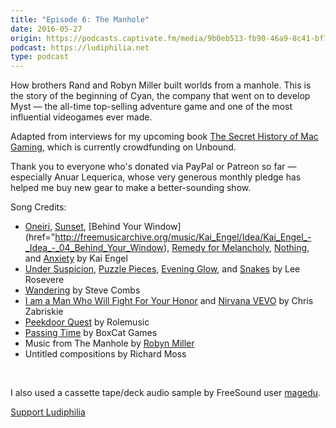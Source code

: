 ```yaml
---
title: "Episode 6: The Manhole"
date: 2016-05-27
origin: https://podcasts.captivate.fm/media/9b0eb513-fb90-46a9-8c41-bf765fdf9287/https-3a-2f-2fd3ctxlq1ktw2nl-cloudfront-net-2fstaging-2f2019-9.mp3
podcast: https://ludiphilia.net
type: podcast
---
```


<p>How brothers Rand and Robyn Miller built worlds from a manhole. This is the story of the beginning of Cyan, the company that went on to develop Myst — the all-time top-selling adventure game and one of the most influential videogames ever made.</p>

<p>Adapted from interviews for my upcoming book <a href="http://unbound.co.uk/books/macgaming">The Secret History of Mac Gaming</a>, which is currently crowdfunding on Unbound.</p>

<p>Thank you to everyone who&#39;s donated via PayPal or Patreon so far — especially Anuar Lequerica, whose very generous monthly pledge has helped me buy new gear to make a better-sounding show.</p>

<p>Song Credits:</p>

<ul><li><a href="http://freemusicarchive.org/music/Kai_Engel/ICD-10/Kai_Engel_-_ICD-10_-_06_Oneiri">Oneiri</a>, <a href="http://freemusicarchive.org/music/Kai_Engel/Idea/Kai_Engel_-_Idea_-_09_Sunset">Sunset</a>, [Behind Your Window](href&#61;&#34;<a href="http://freemusicarchive.org/music/Kai_Engel/Idea/Kai_Engel_-_Idea_-_04_Behind_Your_Window">http://freemusicarchive.org/music/Kai_Engel/Idea/Kai_Engel_-_Idea_-_04_Behind_Your_Window</a>), <a href="http://freemusicarchive.org/music/Kai_Engel/Idea/Kai_Engel_-_Idea_-_06_Remedy_for_Melancholy">Remedy for Melancholy</a>, <a href="http://freemusicarchive.org/music/Kai_Engel/Chapter_One__Cold/Kai_Engel_-_Chapter_One_-_Cold_-_09_Nothing_Bonus_Track">Nothing</a>, and <a href="http://freemusicarchive.org/music/Kai_Engel/ICD-10/Kai_Engel_-_ICD-10_-_02_Anxiety_1425">Anxiety</a> by Kai Engel</li><li><a href="http://freemusicarchive.org/music/Lee_Rosevere/Music_For_Podcasts_2/Lee_Rosevere_-_Music_for_Podcasts_2_-_05_Under_Suspicion">Under Suspicion</a>, <a href="http://freemusicarchive.org/music/Lee_Rosevere/Music_For_Podcasts_2/Lee_Rosevere_-_Music_for_Podcasts_2_-_10_Puzzle_Pieces">Puzzle Pieces</a>, <a href="http://freemusicarchive.org/music/Lee_Rosevere/Music_For_Podcasts_2/Lee_Rosevere_-_Music_for_Podcasts_2_-_07_Evening_Glow">Evening Glow</a>, and <a href="http://freemusicarchive.org/music/Lee_Rosevere/Music_For_Podcasts_2/Lee_Rosevere_-_Music_for_Podcasts_2_-_15_Snakes">Snakes</a> by Lee Rosevere</li><li><a href="http://freemusicarchive.org/music/Steve_Combs/Steve_Combs_1437/12_Wandering">Wandering</a> by Steve Combs</li><li><a href="http://freemusicarchive.org/music/Chris_Zabriskie/I_Am_a_Man_Who_Will_Fight_for_Your_Honor/I_Am_a_Man_Who_Will_Fight_for_Your_Honor">I am a Man Who Will Fight For Your Honor</a> and <a href="http://freemusicarchive.org/music/Chris_Zabriskie/Undercover_Vampire_Policeman/04_-_NirvanaVEVO_1983">Nirvana VEVO</a> by Chris Zabriskie</li><li><a href="http://freemusicarchive.org/music/Rolemusic/%7E/Peekdoor_Quest_1421">Peekdoor Quest</a> by Rolemusic</li><li><a href="http://freemusicarchive.org/music/BoxCat_Games/Nameless_the_Hackers_RPG_Soundtrack/BoxCat_Games_-_Nameless-_the_Hackers_RPG_Soundtrack_-_12_Passing_Time">Passing Time</a> by BoxCat Games</li><li>Music from The Manhole by <a href="http://tinselman.com/">Robyn Miller</a></li><li>Untitled compositions by Richard Moss</li></ul><br />

<p>I also used a cassette tape/deck audio sample by FreeSound user <a href="http://www.freesound.org/people/magedu/sounds/273440/">magedu</a>.</p><p><a href="http://patreon.com/ludiphilia">Support Ludiphilia</a></p>